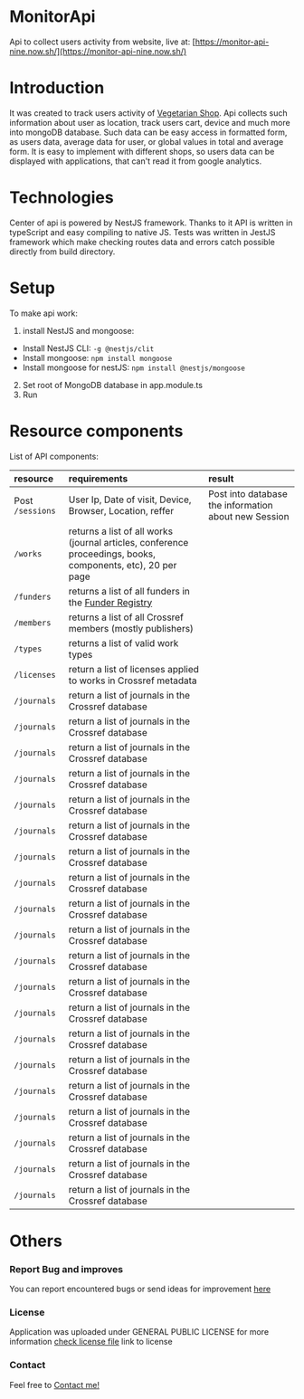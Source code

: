 # MonitorApi
Api to collect users activity from website, live at: [https://monitor-api-nine.now.sh/](https://monitor-api-nine.now.sh/)


# Introduction
It was created to track users activity of [Vegetarian Shop](https://vegeshop-714fb.firebaseapp.com/). Api collects such information about user as location, track users cart, device and much more into mongoDB database. Such data can be easy access in formatted form, as users data, average data for user, or global values in total and average form. It is easy to implement with different shops, so users data can be displayed with applications, that can't read it from google analytics.

# Technologies
Center of api is powered by NestJS framework. Thanks to it API is written in typeScript and easy compiling to native JS. Tests was written in JestJS framework which make checking routes data and errors catch possible directly from build directory.

# Setup
To make api work:
1. install NestJS and mongoose:
- Install NestJS CLI: `-g @nestjs/clit`
- Install mongoose: `npm install mongoose`
- Install mongoose for nestJS: `npm install @nestjs/mongoose`
2. Set root of MongoDB database in app.module.ts
3. Run

# Resource components
List of API components:


| resource      | requirements        |result        |
|:--------------|:--------------------|:-------------|
| Post `/sessions` | User Ip, Date of visit, Device, Browser, Location, reffer | Post into database the information about new Session |
| `/works`      | returns a list of all works (journal articles, conference proceedings, books, components, etc), 20 per page
| `/funders`    | returns a list of all funders in the [Funder Registry](https://github.com/Crossref/open-funder-registry)
| `/members` | returns a list of all Crossref members (mostly publishers) |
| `/types`      | returns a list of valid work types |
| `/licenses`  | return a list of licenses applied to works in Crossref metadata |
| `/journals` | return a list of journals in the Crossref database |
| `/journals` | return a list of journals in the Crossref database |
| `/journals` | return a list of journals in the Crossref database |
| `/journals` | return a list of journals in the Crossref database |
| `/journals` | return a list of journals in the Crossref database |
| `/journals` | return a list of journals in the Crossref database |
| `/journals` | return a list of journals in the Crossref database |
| `/journals` | return a list of journals in the Crossref database |
| `/journals` | return a list of journals in the Crossref database |
| `/journals` | return a list of journals in the Crossref database |
| `/journals` | return a list of journals in the Crossref database |
| `/journals` | return a list of journals in the Crossref database |
| `/journals` | return a list of journals in the Crossref database |
| `/journals` | return a list of journals in the Crossref database |
| `/journals` | return a list of journals in the Crossref database |
| `/journals` | return a list of journals in the Crossref database |
| `/journals` | return a list of journals in the Crossref database |
| `/journals` | return a list of journals in the Crossref database |
| `/journals` | return a list of journals in the Crossref database |
| `/journals` | return a list of journals in the Crossref database |


# Others
### Report Bug and improves

You can report encountered bugs or send ideas for improvement [here](https://github.com/TomaszOrpik/MonitorApi/issues/new)


### License

Application was uploaded under GENERAL PUBLIC LICENSE for more information [check license file](https://github.com/TomaszOrpik/MonitorApi/blob/master/LICENSE) link to license

### Contact

Feel free to [Contact me!](https://github.com/TomaszOrpik)